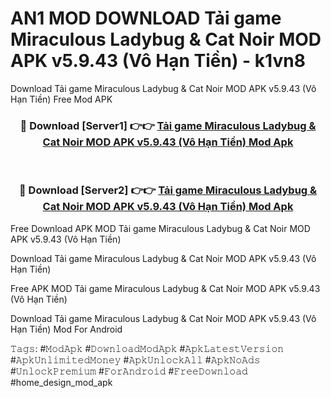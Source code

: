 # AN1 MOD DOWNLOAD Tải game Miraculous Ladybug & Cat Noir MOD APK v5.9.43 (Vô Hạn Tiền) - k1vn8
Download Tải game Miraculous Ladybug & Cat Noir MOD APK v5.9.43 (Vô Hạn Tiền) Free Mod APK

<div align="center">
<h3>🔴 Download [Server1] 👉👉 <a href="https://apk-comot.site?title=Tải_game_Miraculous_Ladybug_&_Cat_Noir_MOD_APK_v5.9.43_(Vô_Hạn_Tiền)">Tải game Miraculous Ladybug & Cat Noir MOD APK v5.9.43 (Vô Hạn Tiền) Mod Apk</a></h3><br>

<h3>🔴 Download [Server2] 👉👉 <a href="https://apk-comot.site?title=Tải_game_Miraculous_Ladybug_&_Cat_Noir_MOD_APK_v5.9.43_(Vô_Hạn_Tiền)">Tải game Miraculous Ladybug & Cat Noir MOD APK v5.9.43 (Vô Hạn Tiền) Mod Apk</a></h3>
</div>


Free Download APK MOD Tải game Miraculous Ladybug & Cat Noir MOD APK v5.9.43 (Vô Hạn Tiền)

Download Tải game Miraculous Ladybug & Cat Noir MOD APK v5.9.43 (Vô Hạn Tiền) 

Free APK MOD Tải game Miraculous Ladybug & Cat Noir MOD APK v5.9.43 (Vô Hạn Tiền) 

Download Tải game Miraculous Ladybug & Cat Noir MOD APK v5.9.43 (Vô Hạn Tiền) Mod For Android

𝚃𝚊𝚐𝚜: #𝙼𝚘𝚍𝙰𝚙𝚔 #𝙳𝚘𝚠𝚗𝚕𝚘𝚊𝚍𝙼𝚘𝚍𝙰𝚙𝚔 #𝙰𝚙𝚔𝙻𝚊𝚝𝚎𝚜𝚝𝚅𝚎𝚛𝚜𝚒𝚘𝚗 #𝙰𝚙𝚔𝚄𝚗𝚕𝚒𝚖𝚒𝚝𝚎𝚍𝙼𝚘𝚗𝚎𝚢 #𝙰𝚙𝚔𝚄𝚗𝚕𝚘𝚌𝚔𝙰𝚕𝚕 #𝙰𝚙𝚔𝙽𝚘𝙰𝚍𝚜 #𝚄𝚗𝚕𝚘𝚌𝚔𝙿𝚛𝚎𝚖𝚒𝚞𝚖 #𝙵𝚘𝚛𝙰𝚗𝚍𝚛𝚘𝚒𝚍 #𝙵𝚛𝚎𝚎𝙳𝚘𝚠𝚗𝚕𝚘𝚊𝚍 #home_design_mod_apk